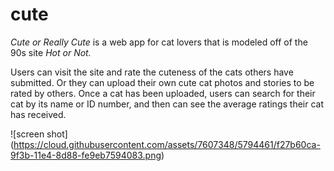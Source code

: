 # cute
*Cute or Really Cute* is a web app for cat lovers that is modeled off of the 90s site *Hot or Not.*

Users can visit the site and rate the cuteness of the cats others have submitted. Or they can upload their own cute cat photos and stories to be rated by others. Once a cat has been uploaded, users can search for their cat by its name or ID number, and then can see the average ratings their cat has received.

![screen shot] (https://cloud.githubusercontent.com/assets/7607348/5794461/f27b60ca-9f3b-11e4-8d88-fe9eb7594083.png)
